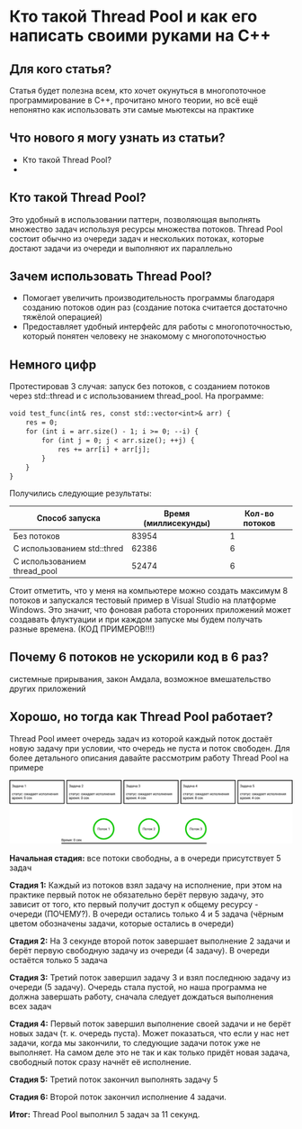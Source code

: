 # Кто такой Thread Pool и как его написать своими руками на С++

## Для кого статья?

Статья будет полезна всем, кто хочет окунуться в многопоточное программирование в С++, прочитано много теории, но всё ещё непонятно как использовать эти самые мьютексы на практике

## Что нового я могу узнать из статьи?

* Кто такой Thread Pool?
* 

## Кто такой Thread Pool?

Это удобный в использовании паттерн, позволяющая выполнять множество задач используя ресурсы множества потоков. Thread Pool состоит обычно из очереди задач и нескольких потоках, которые достают задачи из очереди и выполняют их параллельно

## Зачем использовать Thread Pool?

* Помогает увеличить производительность программы благодаря созданию потоков один раз (создание потока считается достаточно тяжёлой операцией)
* Предоставляет удобный интерфейс для работы с многопоточностью, который понятен человеку не знакомому с многопоточностью

## Немного цифр

Протестировав 3 случая: запуск без потоков, с созданием потоков через std::thread и с использованием thread_pool. На программе:

```
void test_func(int& res, const std::vector<int>& arr) {
    res = 0;
    for (int i = arr.size() - 1; i >= 0; --i) {
        for (int j = 0; j < arr.size(); ++j) {
            res += arr[i] + arr[j];
        }
    }
}
```

Получились следующие результаты:

| Способ запуска               | Время (миллисекунды) | Кол-во потоков |
|------------------------------|----------------------|----------------|
| Без потоков                  | 83954                | 1              |
| С использованием std::thred  | 62386                | 6              |
| С использованием thread_pool | 52474                | 6              |

Стоит отметить, что у меня на компьютере можно создать максимум 8 потоков и запускался тестовый пример в Visual Studio на платформе Windows. Это значит, что фоновая работа сторонних приложений может создавать флуктуации и при каждом запуске мы будем получать разные времена. (КОД ПРИМЕРОВ!!!)

## Почему 6 потоков не ускорили код в 6 раз?

системные прирывания, закон Амдала, возможное вмешательство других приложений

## Хорошо, но тогда как Thread Pool работает?

Thread Pool имеет очередь задач из которой каждый поток достаёт новую задачу при условии, что очередь не пуста и поток свободен. Для более детального описания давайте рассмотрим работу Thread Pool на примере

![img](./img/Stage0.png)

<b>Начальная стадия:</b> все потоки свободны, а в очереди присутствует 5 задач

<b>Стадия 1:</b> Каждый из потоков взял задачу на исполнение, при этом на практике первый поток не обязательно берёт первую задачу, это зависит от того, кто первый получит доступ к общему ресурсу - очереди (ПОЧЕМУ?). В очереди остались только 4 и 5 задача (чёрным цветом обозначены задачи, которые остались в очереди)

<b>Стадия 2:</b> На 3 секунде второй поток завершает выполнение 2 задачи и берёт первую свободную задачу из очереди (4 задачу). В очереди остаётся только 5 задача

<b>Стадия 3:</b> Третий поток завершил задачу 3 и взял последнюю задачу из очереди (5 задачу). Очередь стала пустой, но наша программа не должна завершать работу, сначала следует дождаться выполнения всех задач

<b>Стадия 4:</b> Первый поток завершил выполнение своей задачи и не берёт новых задач (т. к. очередь пуста). Может показаться, что если у нас нет задачи, когда мы закончили, то следующие задачи поток уже не выполняет. На самом деле это не так и как только придёт новая задача, свободный поток сразу начнёт её исполнение.

<b>Стадия 5:</b> Третий поток закончил выполнять задачу 5

<b>Стадия 6:</b> Второй поток закончил исполнение 4 задачи. 

<b>Итог:</b> Thread Pool выполнил 5 задач за 11 секунд.
